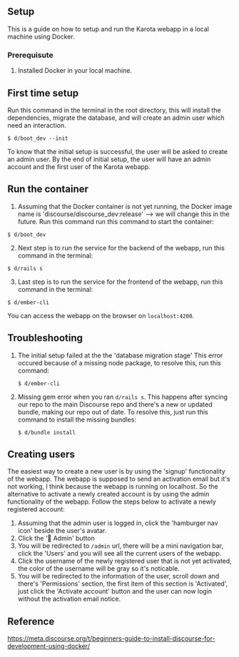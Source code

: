 ## Setup

This is a guide on how to setup and run the Karota webapp in a local machine using Docker.

### Prerequisute

1. Installed Docker in your local machine.

## First time setup
  
Run this command in the terminal in the root directory, this will install the dependencies, migrate the database, and will create an admin user which need an interaction.

```
$ d/boot_dev --init
```

To know that the initial setup is successful, the user will be asked to create an admin user. By the end of initial setup, the user will have an admin account
and the first user of the Karota webapp.

## Run the container

1. Assuming that the Docker container is not yet running, the Docker image name is 'discourse/discourse_dev:release' --> we will change this in the future. Run this command run this command to start the container:

```
$ d/boot_dev
```

2. Next step is to run the service for the backend of the webapp, run this command in the terminal:

```
$ d/rails s
```

3. Last step is to run the service for the frontend of the webapp, run this command in the terminal:

```
$ d/ember-cli
```

You can access the webapp on the browser on `localhost:4200`.


## Troubleshooting

1. The initial setup failed at the the 'database migration stage'
	This error occured because of a missing node package, to resolve this, run this command:

	```
	$ d/ember-cli
	```

1. Missing gem error when you ran `d/rails s`. This happens after syncing our repo to the main Discourse repo and there's a new or updated bundle, making our repo out of date. To resolve this, just run this command to install the missing bundles:

	```
	$ d/bundle install
	```

## Creating users

The easiest way to create a new user is by using the 'signup' functionality of the webapp. The webapp is supposed to send an activation email but it's not working, I think because the webapp is running on localhost. So the alternative to activate a newly created account is by using the admin functionality of the webapp. Follow the steps below to activate a newly registered account:

1. Assuming that the admin user is logged in, click the 'hamburger nav icon' beside the user's avatar.
2. Click the '&#128295; Admin' button
3. You will be redirected to `/admin` url, there will be a mini navigation bar, click the 'Users' and you will see all the current users of the webapp.
4. Click the username of the newly registered user that is not yet activated, the color of the username will be gray so it's noticable.
5. You will be redirected to the information of the user, scroll down and there's 'Permissions' section, the first item of this section is 'Activated', just click the 'Activate account' button and the user can now login without the activation email notice.

## Reference

https://meta.discourse.org/t/beginners-guide-to-install-discourse-for-development-using-docker/